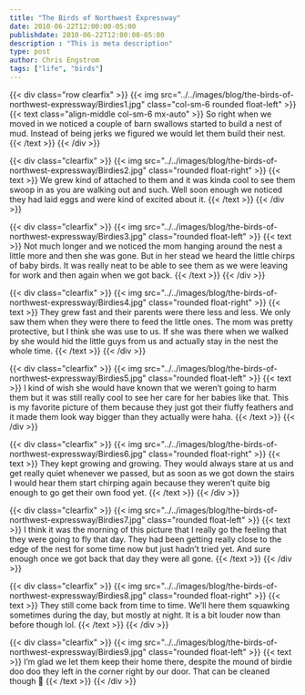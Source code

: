 ```yaml
---
title: "The Birds of Northwest Expressway"
date: 2010-06-22T12:00:00-05:00
publishdate: 2010-06-22T12:00:00-05:00
description : "This is meta description"
type: post
author: Chris Engstrom
tags: ["life", "birds"]
---
```


{{< div class="row clearfix" >}}
{{< img src="../../images/blog/the-birds-of-northwest-expressway/Birdies1.jpg" class="col-sm-6 rounded float-left" >}}
{{< text class="align-middle col-sm-6 mx-auto" >}}
So right when we moved in we noticed a couple of barn swallows started to build a nest of mud. Instead of being jerks we figured we would let them build their nest.
{{< /text >}}
{{< /div >}}

{{< div class="clearfix" >}}
{{< img src="../../images/blog/the-birds-of-northwest-expressway/Birdies2.jpg" class="rounded float-right" >}}
{{< text >}}
We grew kind of attached to them and it was kinda cool to see them swoop in as you are walking out and such. Well soon enough we noticed they had laid eggs and were kind of excited about it.
{{< /text >}}
{{< /div >}}

{{< div class="clearfix" >}}
{{< img src="../../images/blog/the-birds-of-northwest-expressway/Birdies3.jpg" class="rounded float-left" >}}
{{< text >}}
Not much longer and we noticed the mom hanging around the nest a little more and then she was gone. But in her stead we heard the little chirps of baby birds. It was really neat to be able to see them as we were leaving for work and then again when we got back.
{{< /text >}}
{{< /div >}}

{{< div class="clearfix" >}}
{{< img src="../../images/blog/the-birds-of-northwest-expressway/Birdies4.jpg" class="rounded float-right" >}}
{{< text >}}
They grew fast and their parents were there less and less. We only saw them when they were there to feed the little ones. The mom was pretty protective, but I think she was use to us. If she was there when we walked by she would hid the little guys from us and actually stay in the nest the whole time.
{{< /text >}}
{{< /div >}}

{{< div class="clearfix" >}}
{{< img src="../../images/blog/the-birds-of-northwest-expressway/Birdies5.jpg" class="rounded float-left" >}}
{{< text >}}
I kind of wish she would have known that we weren’t going to harm them but it was still really cool to see her care for her babies like that. This is my favorite picture of them because they just got their fluffy feathers and it made them look way bigger than they actually were haha.
{{< /text >}}
{{< /div >}}

{{< div class="clearfix" >}}
{{< img src="../../images/blog/the-birds-of-northwest-expressway/Birdies6.jpg" class="rounded float-right" >}}
{{< text >}}
They kept growing and growing. They would always stare at us and get really quiet whenever we passed, but as soon as we got down the stairs I would hear them start chirping again because they weren’t quite big enough to go get their own food yet.
{{< /text >}}
{{< /div >}}

{{< div class="clearfix" >}}
{{< img src="../../images/blog/the-birds-of-northwest-expressway/Birdies7.jpg" class="rounded float-left" >}}
{{< text >}}
I think it was the morning of this picture that I really go the feeling that they were going to fly that day. They had been getting really close to the edge of the nest for some time now but just hadn’t tried yet. And sure enough once we got back that day they were all gone.
{{< /text >}}
{{< /div >}}

{{< div class="clearfix" >}}
{{< img src="../../images/blog/the-birds-of-northwest-expressway/Birdies8.jpg" class="rounded float-right" >}}
{{< text >}}
They still come back from time to time. We’ll here them squawking sometimes during the day, but mostly at night. It is a bit louder now than before though lol.
{{< /text >}}
{{< /div >}}

{{< div class="clearfix" >}}
{{< img src="../../images/blog/the-birds-of-northwest-expressway/Birdies9.jpg" class="rounded float-left" >}}
{{< text >}}
I’m glad we let them keep their home there, despite the mound of birdie doo doo they left in the corner right by our door. That can be cleaned though 🙂
{{< /text >}}
{{< /div >}}
